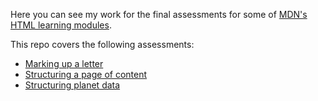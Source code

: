 Here you can see my work for the final assessments for some of [MDN's HTML learning modules](https://developer.mozilla.org/en-US/docs/Learn/HTML).

This repo covers the following assessments:
- [Marking up a letter](https://developer.mozilla.org/en-US/docs/Learn/HTML/Introduction_to_HTML/Marking_up_a_letter)
- [Structuring a page of content](https://developer.mozilla.org/en-US/docs/Learn/HTML/Introduction_to_HTML/Structuring_a_page_of_content)
- [Structuring planet data](https://developer.mozilla.org/en-US/docs/Learn/HTML/Tables/Structuring_planet_data)